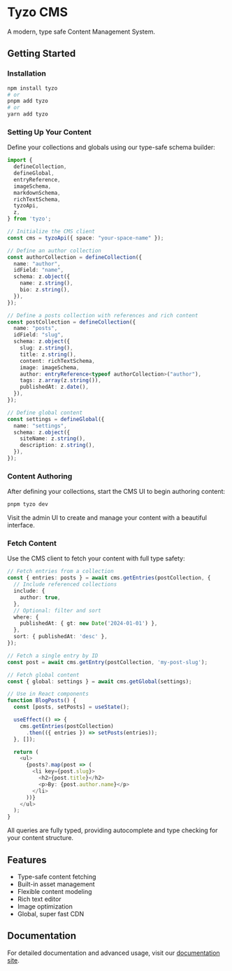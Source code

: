 # Tyzo CMS

A modern, type safe Content Management System.

## Getting Started

### Installation

```bash
npm install tyzo
# or
pnpm add tyzo
# or
yarn add tyzo
```

### Setting Up Your Content

Define your collections and globals using our type-safe schema builder:

```typescript
import {
  defineCollection,
  defineGlobal,
  entryReference,
  imageSchema,
  markdownSchema,
  richTextSchema,
  tyzoApi,
  z,
} from 'tyzo';

// Initialize the CMS client
const cms = tyzoApi({ space: "your-space-name" });

// Define an author collection
const authorCollection = defineCollection({
  name: "author",
  idField: "name",
  schema: z.object({
    name: z.string(),
    bio: z.string(),
  }),
});

// Define a posts collection with references and rich content
const postCollection = defineCollection({
  name: "posts",
  idField: "slug",
  schema: z.object({
    slug: z.string(),
    title: z.string(),
    content: richTextSchema,
    image: imageSchema,
    author: entryReference<typeof authorCollection>("author"),
    tags: z.array(z.string()),
    publishedAt: z.date(),
  }),
});

// Define global content
const settings = defineGlobal({
  name: "settings",
  schema: z.object({
    siteName: z.string(),
    description: z.string(),
  }),
});
```

### Content Authoring

After defining your collections, start the CMS UI to begin authoring content:

```bash
pnpm tyzo dev
```

Visit the admin UI to create and manage your content with a beautiful interface.

### Fetch Content

Use the CMS client to fetch your content with full type safety:

```typescript
// Fetch entries from a collection
const { entries: posts } = await cms.getEntries(postCollection, {
  // Include referenced collections
  include: {
    author: true,
  },
  // Optional: filter and sort
  where: {
    publishedAt: { gt: new Date('2024-01-01') },
  },
  sort: { publishedAt: 'desc' },
});

// Fetch a single entry by ID
const post = await cms.getEntry(postCollection, 'my-post-slug');

// Fetch global content
const { global: settings } = await cms.getGlobal(settings);

// Use in React components
function BlogPosts() {
  const [posts, setPosts] = useState();

  useEffect(() => {
    cms.getEntries(postCollection)
      .then(({ entries }) => setPosts(entries));
  }, []);

  return (
    <ul>
      {posts?.map(post => (
        <li key={post.slug}>
          <h2>{post.title}</h2>
          <p>By: {post.author.name}</p>
        </li>
      ))}
    </ul>
  );
}
```

All queries are fully typed, providing autocomplete and type checking for your content structure.

## Features

- Type-safe content fetching
- Built-in asset management
- Flexible content modeling
- Rich text editor
- Image optimization
- Global, super fast CDN

## Documentation

For detailed documentation and advanced usage, visit our [documentation site](https://www.tyzo.io/docs).
